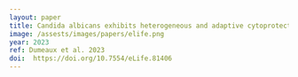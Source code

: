 ```yaml
---
layout: paper
title: Candida albicans exhibits heterogeneous and adaptive cytoprotective responses to antifungal compounds
image: /assests/images/papers/elife.png
year: 2023
ref: Dumeaux et al. 2023
doi:  https://doi.org/10.7554/eLife.81406
---
```


